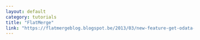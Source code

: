 ```yaml
---
layout: default
category: tutorials
title: "FlatMerge"
link: "https://flatmergeblog.blogspot.be/2013/03/new-feature-get-odata-output-from.html"
---
```

